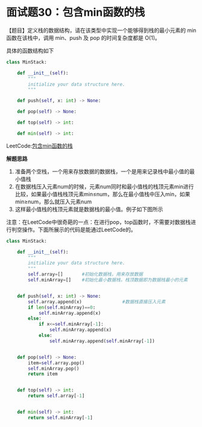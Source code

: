 # 面试题30：包含min函数的栈

【题目】定义栈的数据结构，请在该类型中实现一个能够得到栈的最小元素的 min 函数在该栈中，调用 min、push 及 pop 的时间复杂度都是 O(1)。



具体的函数结构如下

```python
class MinStack:

    def __init__(self):
        """
        initialize your data structure here.
        """

    def push(self, x: int) -> None:

    def pop(self) -> None:

    def top(self) -> int:

    def min(self) -> int:
```



LeetCode:[包含min函数的栈](https://leetcode-cn.com/problems/bao-han-minhan-shu-de-zhan-lcof/)



**解题思路**



1. 准备两个空栈，一个用来存放数据的数据栈，一个是用来记录栈中最小值的最小值栈
2. 在数据栈压入元素num的时候，元素num同时和最小值栈的栈顶元素min进行比较，如果最小值栈栈顶元素min≤num，那么在最小值栈中压入min，如果min≥num，那么就压入元素num
3. 这样最小值栈的栈顶元素就是数据栈的最小值。例子如下图所示



注意：在LeetCode中很奇葩的一点：在进行pop，top函数时，不需要对数据栈进行判空操作。下面所展示的代码是能通过LeetCode的。

```Python
class MinStack:

    def __init__(self):
        """
        initialize your data structure here.
        """
        self.array=[]       #初始化数据栈，用来存放数据
        self.minArray=[]    #初始化最小数据栈，栈顶数据即为数据栈最小的元素


    def push(self, x: int) -> None:
        self.array.append(x)               #数据栈直接压入元素
        if len(self.minArray)==0:
            self.minArray.append(x)
        else:
            if x<=self.minArray[-1]:
                self.minArray.append(x)
            else:
                self.minArray.append(self.minArray[-1])


    def pop(self) -> None:
        item=self.array.pop()
        self.minArray.pop()
        return item


    def top(self) -> int:
        return self.array[-1]


    def min(self) -> int:
        return self.minArray[-1]
```







